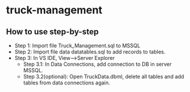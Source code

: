 # truck-management

## How to use step-by-step
* Step 1: Import file Truck_Management.sql to MSSQL
* Step 2: Import file data datatables.sql to add records to tables.
* Step 3: In VS IDE, View-->Server Explorer
  * Step 3.1: In Data Connections, add connection to DB in server MSSQL.
  * Step 3.2(optional): Open TruckData.dbml, delete all tables and add tables from data connections again.
 
